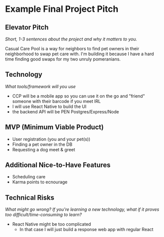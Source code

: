 # Example Final Project Pitch

## Elevator Pitch

_Short, 1-3 sentences about the project and why it matters to you._

Casual Care Pool is a way for neighbors to find pet owners in their neighborhood to swap pet care with. I'm building it because I have a hard time finding good swaps for my two unruly pomeranians.

## Technology

_What tools/framework will you use_

- CCP will be a mobile app so you can use it on the go and "friend" someone with their barcode if you meet IRL
- I will use React Native to build the UI
- the backend API will be PEN Postgres/Express/Node

## MVP (Minimum Viable Product)
- User registration (you and your pet(s))
- Finding a pet owner in the DB
- Requesting a dog meet & greet

## Additional Nice-to-Have Features
- Scheduling care
- Karma points to ecnourage

## Technical Risks

_What might go wrong? If you're learning a new technology, what if it proves too difficult/time-consuming to learn?_

- React Native might be too complicated
  - In that case I will just build a response web app with regular React
